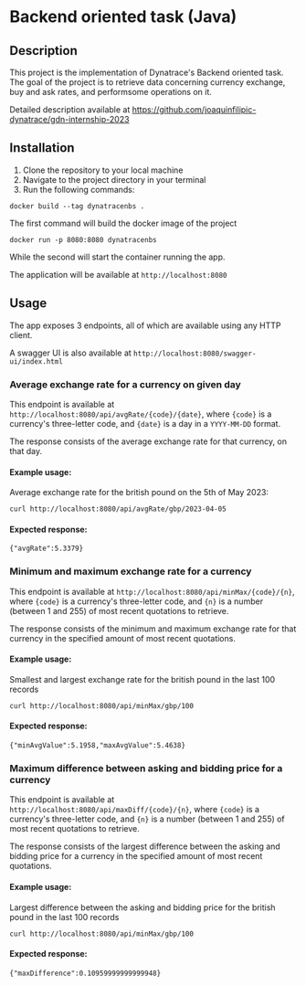 # Backend oriented task (Java)

## Description
This project is the implementation of Dynatrace's Backend oriented task. 
The goal of the project is to retrieve data concerning currency exchange, 
buy and ask rates, and performsome  operations on it.

Detailed description available at https://github.com/joaquinfilipic-dynatrace/gdn-internship-2023


## Installation
1. Clone the repository to your local machine
2. Navigate to the project directory in your terminal
3. Run the following commands:
<!-- list end -->

    docker build --tag dynatracenbs .
The first command will build the docker image of the project

    docker run -p 8080:8080 dynatracenbs

While the second will start the container running the app.

The application will be available at `http://localhost:8080`


## Usage
The app exposes 3 endpoints, all of which are available using any HTTP client.

A swagger UI is also available at `http://localhost:8080/swagger-ui/index.html`

### Average exchange rate for a currency on given day
This endpoint is available at `http://localhost:8080/api/avgRate/{code}/{date}`, 
where `{code}` is a currency's three-letter code, and `{date}` is a day in a `YYYY-MM-DD` format.

The response consists of the average exchange rate for that currency, on that day.

#### Example usage:
Average exchange rate for the british pound on the 5th of May 2023:

    curl http://localhost:8080/api/avgRate/gbp/2023-04-05
#### Expected response:
    {"avgRate":5.3379}

### Minimum and maximum exchange rate for a currency
This endpoint is available at `http://localhost:8080/api/minMax/{code}/{n}`,
where `{code}` is a currency's three-letter code, and `{n}` is a number (between 1 and 255) of most recent quotations to retrieve.

The response consists of the minimum and maximum exchange rate for that currency
in the specified amount of most recent quotations.

#### Example usage:
Smallest and largest exchange rate for the british pound in the last 100 records

    curl http://localhost:8080/api/minMax/gbp/100
#### Expected response:
    {"minAvgValue":5.1958,"maxAvgValue":5.4638}

### Maximum difference between asking and bidding price for a currency
This endpoint is available at `http://localhost:8080/api/maxDiff/{code}/{n}`,
where `{code}` is a currency's three-letter code, and `{n}` is a number (between 1 and 255) of most recent quotations to retrieve.

The response consists of the largest difference between the asking and bidding price for a currency in the specified amount of most recent quotations.

#### Example usage:
Largest difference between the asking and bidding price for the british pound in the last 100 records

    curl http://localhost:8080/api/minMax/gbp/100
#### Expected response:
    {"maxDifference":0.10959999999999948}




